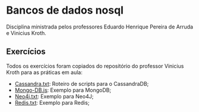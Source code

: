 # Bancos de dados nosql

Disciplina ministrada pelos professores Eduardo Henrique Pereira de Arruda e Vinicius Kroth.

## Exercícios

Todos os exercícios foram copiados do repositório do professor Vinicius Kroth para as práticas em aula:

- [Cassandra.txt](./exercicios/Cassandra.txt): Roteiro de scripts para o CassandraDB;
- [Mongo-DB.js](./exercicios/Mongo-DB.js): Exemplo para MongoDB;
- [Neo4j.txt](./exercicios/Neo4J.txt): Exemplo para Neo4J;
- [Redis.txt](./exercicios/Redis.txt): Exemplo para Redis;